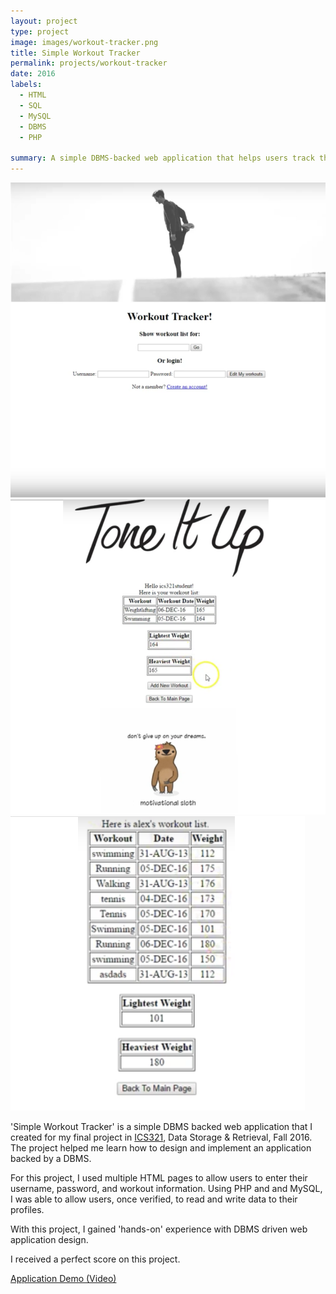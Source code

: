 ```yaml
---
layout: project
type: project
image: images/workout-tracker.png
title: Simple Workout Tracker
permalink: projects/workout-tracker
date: 2016
labels:
  - HTML
  - SQL
  - MySQL
  - DBMS
  - PHP
  
summary: A simple DBMS-backed web application that helps users track their workouts.
---
```


<div class="ui small rounded images">
  <img class="ui image" src="../images/workout-tracker.png">
  <img class="ui image" src="../images/workout-tracker1.png"> 
  <img class="ui image" src="../images/workout-tracker2.png">
</div>


'Simple Workout Tracker' is a simple DBMS backed web application that I created for my final project in [ICS321](http://www.catalog.hawaii.edu/courses/departments/ics.htm), Data Storage & Retrieval, Fall 2016. The project helped me learn how to design and implement an application backed by a DBMS. 

For this project, I used multiple HTML pages to allow users to enter their username, password, and workout information. Using PHP and  and MySQL, I was able to allow users, once verified, to read and write data to their profiles. 

With this project, I gained 'hands-on' experience with DBMS driven web application design.

I received a perfect score on this project. 

[Application Demo (Video)](https://youtu.be/Y55aI77Opms)



